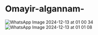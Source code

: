 ﻿# Omayir-algannam-
![WhatsApp Image 2024-12-13 at 01 00 34](https://github.com/user-attachments/assets/e8da6a97-fa58-4013-91c9-1955293f637e)
![WhatsApp Image 2024-12-13 at 01 01 08](https://github.com/user-attachments/assets/ec39c02a-8d6e-4a43-a393-05882294cebc)
